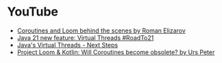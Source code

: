 # YouTube
* [Coroutines and Loom behind the scenes by Roman Elizarov](https://www.youtube.com/watch?v=zluKcazgkV4)
* [Java 21 new feature: Virtual Threads #RoadTo21](https://www.youtube.com/watch?v=5E0LU85EnTI)
* [Java's Virtual Threads - Next Steps](https://www.youtube.com/watch?v=KBW4LbCoo6c)
* [Project Loom & Kotlin: Will Coroutines become obsolete? by Urs Peter](https://www.youtube.com/watch?v=bOLChQ3fFQo)
